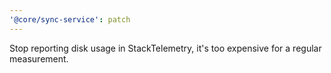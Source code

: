 ```yaml
---
'@core/sync-service': patch
---
```


Stop reporting disk usage in StackTelemetry, it's too expensive for a regular measurement.
